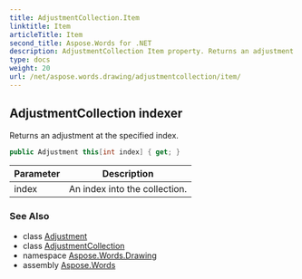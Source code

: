 ```yaml
---
title: AdjustmentCollection.Item
linktitle: Item
articleTitle: Item
second_title: Aspose.Words for .NET
description: AdjustmentCollection Item property. Returns an adjustment at the specified index in C#.
type: docs
weight: 20
url: /net/aspose.words.drawing/adjustmentcollection/item/
---
```

## AdjustmentCollection indexer

Returns an adjustment at the specified index.

```csharp
public Adjustment this[int index] { get; }
```

| Parameter | Description |
| --- | --- |
| index | An index into the collection. |

### See Also

* class [Adjustment](../../adjustment/)
* class [AdjustmentCollection](../)
* namespace [Aspose.Words.Drawing](../../../aspose.words.drawing/)
* assembly [Aspose.Words](../../../)
